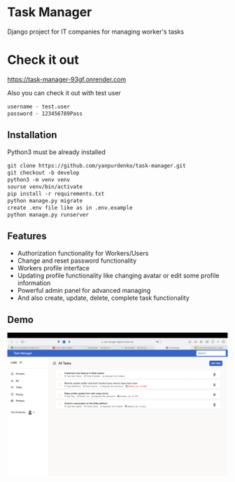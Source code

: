 # Task Manager

Django project for IT companies for managing worker's tasks


# Check it out

https://task-manager-93gf.onrender.com

Also you can check it out with test user
```shell
username - test.user
password - 123456789Pass
```

## Installation

Python3 must be already installed

```shell
git clone https://github.com/yanpurdenko/task-manager.git
git checkout -b develop
python3 -m venv venv
sourse venv/bin/activate
pip install -r requirements.txt
python manage.py migrate
create .env file like as in .env.example 
python manage.py runserver
```


## Features
- Authorization functionality for Workers/Users
- Change and reset password functionality
- Workers profile interface
- Updating profile functionality like changing avatar or edit some profile information
- Powerful admin panel for advanced managing
- And also create, update, delete, complete task functionality


## Demo

![Website Interface](demo.png)
